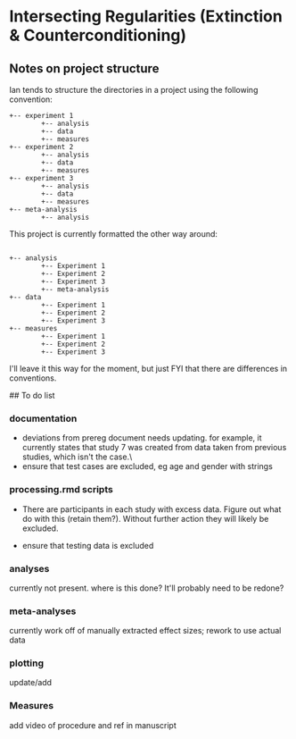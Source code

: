 # Intersecting Regularities (Extinction & Counterconditioning)




## Notes on project structure

Ian tends to structure the directories in a project using the following convention:

```
+-- experiment 1
		+-- analysis
		+-- data
		+-- measures
+-- experiment 2
		+-- analysis
		+-- data
		+-- measures
+-- experiment 3
		+-- analysis
		+-- data
		+-- measures
+-- meta-analysis
		+-- analysis
```

This project is currently formatted the other way around:

```

+-- analysis
		+-- Experiment 1
		+-- Experiment 2
		+-- Experiment 3
		+-- meta-analysis
+-- data
		+-- Experiment 1
		+-- Experiment 2
		+-- Experiment 3
+-- measures
		+-- Experiment 1
		+-- Experiment 2
		+-- Experiment 3
```

I'll leave it this way for the moment, but just FYI that there are differences in conventions.



## To do list

### documentation

- deviations from prereg document needs updating. for example, it currently states that study 7 was created from data taken from previous studies, which isn't the case.\
- ensure that test cases are excluded, eg age and gender with strings



### processing.rmd scripts

- There are participants in each study with excess data. Figure out what do with this (retain them?). Without further action they will likely be excluded.

- ensure that testing data is excluded

  

### analyses

currently not present. where is this done? It'll probably need to be redone?



### meta-analyses

currently work off of manually extracted effect sizes; rework to use actual data



### plotting

update/add



### Measures

add video of procedure and ref in manuscript

